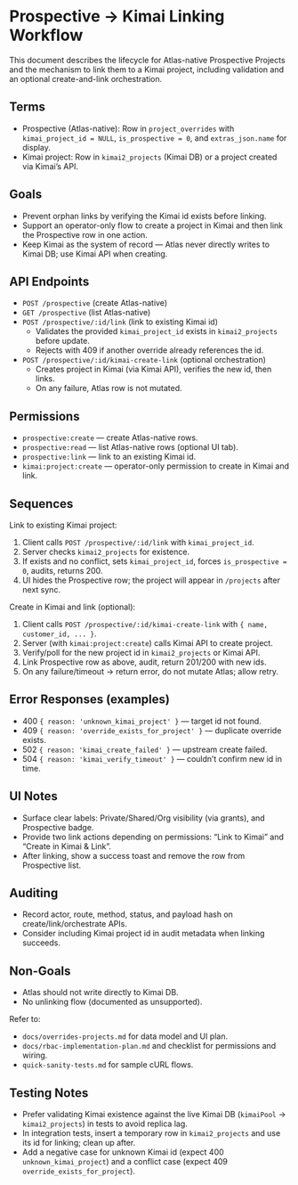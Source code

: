 # Prospective → Kimai Linking Workflow

This document describes the lifecycle for Atlas-native Prospective Projects and the mechanism to link them to a Kimai project, including validation and an optional create-and-link orchestration.

## Terms
- Prospective (Atlas-native): Row in `project_overrides` with `kimai_project_id = NULL`, `is_prospective = 0`, and `extras_json.name` for display.
- Kimai project: Row in `kimai2_projects` (Kimai DB) or a project created via Kimai’s API.

## Goals
- Prevent orphan links by verifying the Kimai id exists before linking.
- Support an operator-only flow to create a project in Kimai and then link the Prospective row in one action.
- Keep Kimai as the system of record — Atlas never directly writes to Kimai DB; use Kimai API when creating.

## API Endpoints
- `POST /prospective` (create Atlas-native)
- `GET /prospective` (list Atlas-native)
- `POST /prospective/:id/link` (link to existing Kimai id)
  - Validates the provided `kimai_project_id` exists in `kimai2_projects` before update.
  - Rejects with 409 if another override already references the id.
- `POST /prospective/:id/kimai-create-link` (optional orchestration)
  - Creates project in Kimai (via Kimai API), verifies the new id, then links.
  - On any failure, Atlas row is not mutated.

## Permissions
- `prospective:create` — create Atlas-native rows.
- `prospective:read` — list Atlas-native rows (optional UI tab).
- `prospective:link` — link to an existing Kimai id.
- `kimai:project:create` — operator-only permission to create in Kimai and link.

## Sequences

Link to existing Kimai project:
1) Client calls `POST /prospective/:id/link` with `kimai_project_id`.
2) Server checks `kimai2_projects` for existence.
3) If exists and no conflict, sets `kimai_project_id`, forces `is_prospective = 0`, audits, returns 200.
4) UI hides the Prospective row; the project will appear in `/projects` after next sync.

Create in Kimai and link (optional):
1) Client calls `POST /prospective/:id/kimai-create-link` with `{ name, customer_id, ... }`.
2) Server (with `kimai:project:create`) calls Kimai API to create project.
3) Verify/poll for the new project id in `kimai2_projects` or Kimai API.
4) Link Prospective row as above, audit, return 201/200 with new ids.
5) On any failure/timeout → return error, do not mutate Atlas; allow retry.

## Error Responses (examples)
- 400 `{ reason: 'unknown_kimai_project' }` — target id not found.
- 409 `{ reason: 'override_exists_for_project' }` — duplicate override exists.
- 502 `{ reason: 'kimai_create_failed' }` — upstream create failed.
- 504 `{ reason: 'kimai_verify_timeout' }` — couldn’t confirm new id in time.

## UI Notes
- Surface clear labels: Private/Shared/Org visibility (via grants), and Prospective badge.
- Provide two link actions depending on permissions: “Link to Kimai” and “Create in Kimai & Link”.
- After linking, show a success toast and remove the row from Prospective list.

## Auditing
- Record actor, route, method, status, and payload hash on create/link/orchestrate APIs.
- Consider including Kimai project id in audit metadata when linking succeeds.

## Non-Goals
- Atlas should not write directly to Kimai DB.
- No unlinking flow (documented as unsupported).

Refer to:
- `docs/overrides-projects.md` for data model and UI plan.
- `docs/rbac-implementation-plan.md` and checklist for permissions and wiring.
- `quick-sanity-tests.md` for sample cURL flows.

## Testing Notes
- Prefer validating Kimai existence against the live Kimai DB (`kimaiPool` → `kimai2_projects`) in tests to avoid replica lag.
- In integration tests, insert a temporary row in `kimai2_projects` and use its id for linking; clean up after.
- Add a negative case for unknown Kimai id (expect 400 `unknown_kimai_project`) and a conflict case (expect 409 `override_exists_for_project`).
